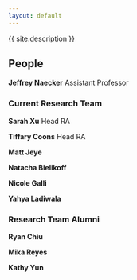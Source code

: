 ```yaml
---
layout: default
---
```


<div class="home">

  <p class="text">{{ site.description }}</p>

</div>

## People

**Jeffrey Naecker** Assistant Professor

### Current Research Team

**Sarah Xu** Head RA

**Tiffary Coons** Head RA

**Matt Jeye**

**Natacha Bielikoff**

**Nicole Galli**

**Yahya Ladiwala**

### Research Team Alumni

**Ryan Chiu**

**Mika Reyes**

**Kathy Yun**
